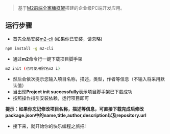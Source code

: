 > 基于[M2前端全家桶框架](https://github.com/miracle-git/m2-mfe-app.git)搭建的企业级PC端开发应用。

## 运行步骤

- 首先全局安装[m2-cli](http://github.com/miracle-git/m2.git) (如果你已安装，请忽略)
```bash
npm install -g m2-cli
```
- 通过**m2**命令行一键下载项目脚手架
```bash
m2 init (也可使用别名m2 i)
```
- 然后会依次提示您输入项目名称，描述，类型，作者等信息（不输入将采用默认值）
- 当出现**Project init successfully**表示项目脚手架已下载成功
- 按照操作指引安装依赖，运行项目即可

**提示：如果你忘记修改项目名称，描述等信息，可直接下载完成后修改package.json中的name,title,author,description以及repository.url**

- 接下来，就开始你的快乐编程之旅把!
